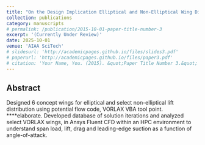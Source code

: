 ```yaml
---
title: "On the Design Implication Elliptical and Non-Elliptical Wing Distributions"
collection: publications
category: manuscripts
# permalink: /publication/2015-10-01-paper-title-number-3
excerpt: '(Currently Under Review)'
date: 2025-10-01
venue: 'AIAA SciTech'
# slidesurl: 'http://academicpages.github.io/files/slides3.pdf'
# paperurl: 'http://academicpages.github.io/files/paper3.pdf'
# citation: 'Your Name, You. (2015). &quot;Paper Title Number 3.&quot; <i>Journal 1</i>. 1(3).'
---
```


## Abstract

Designed 6 concept wings for elliptical and select non-elliptical lift distribution using potential flow code, VORLAX VBA tool point. ****elaborate. Developed database of solution iterations and analyzed select VORLAX wings, in Ansys Fluent CFD within an HPC environment to understand span load, lift, drag and leading-edge suction as a function of angle-of-attack. 
